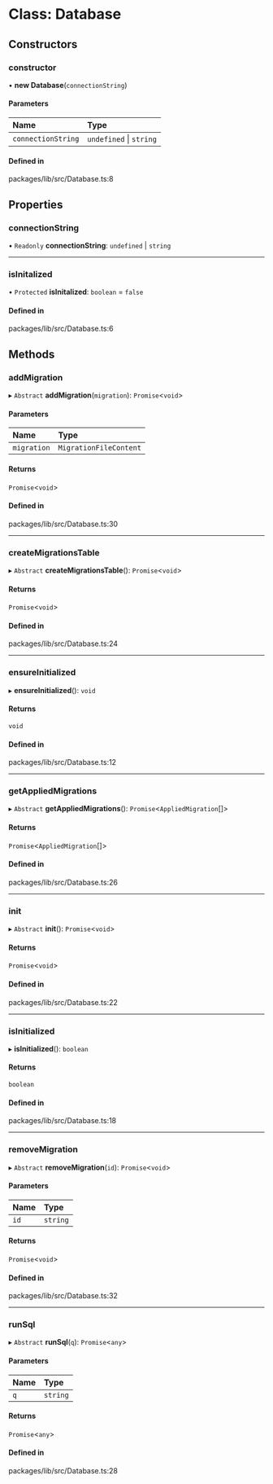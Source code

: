 # Class: Database

## Constructors

### constructor

• **new Database**(`connectionString`)

#### Parameters

| Name | Type |
| :------ | :------ |
| `connectionString` | `undefined` \| `string` |

#### Defined in

packages/lib/src/Database.ts:8

## Properties

### connectionString

• `Readonly` **connectionString**: `undefined` \| `string`

___

### isInitalized

• `Protected` **isInitalized**: `boolean` = `false`

#### Defined in

packages/lib/src/Database.ts:6

## Methods

### addMigration

▸ `Abstract` **addMigration**(`migration`): `Promise`<`void`\>

#### Parameters

| Name | Type |
| :------ | :------ |
| `migration` | `MigrationFileContent` |

#### Returns

`Promise`<`void`\>

#### Defined in

packages/lib/src/Database.ts:30

___

### createMigrationsTable

▸ `Abstract` **createMigrationsTable**(): `Promise`<`void`\>

#### Returns

`Promise`<`void`\>

#### Defined in

packages/lib/src/Database.ts:24

___

### ensureInitialized

▸ **ensureInitialized**(): `void`

#### Returns

`void`

#### Defined in

packages/lib/src/Database.ts:12

___

### getAppliedMigrations

▸ `Abstract` **getAppliedMigrations**(): `Promise`<`AppliedMigration`[]\>

#### Returns

`Promise`<`AppliedMigration`[]\>

#### Defined in

packages/lib/src/Database.ts:26

___

### init

▸ `Abstract` **init**(): `Promise`<`void`\>

#### Returns

`Promise`<`void`\>

#### Defined in

packages/lib/src/Database.ts:22

___

### isInitialized

▸ **isInitialized**(): `boolean`

#### Returns

`boolean`

#### Defined in

packages/lib/src/Database.ts:18

___

### removeMigration

▸ `Abstract` **removeMigration**(`id`): `Promise`<`void`\>

#### Parameters

| Name | Type |
| :------ | :------ |
| `id` | `string` |

#### Returns

`Promise`<`void`\>

#### Defined in

packages/lib/src/Database.ts:32

___

### runSql

▸ `Abstract` **runSql**(`q`): `Promise`<`any`\>

#### Parameters

| Name | Type |
| :------ | :------ |
| `q` | `string` |

#### Returns

`Promise`<`any`\>

#### Defined in

packages/lib/src/Database.ts:28

